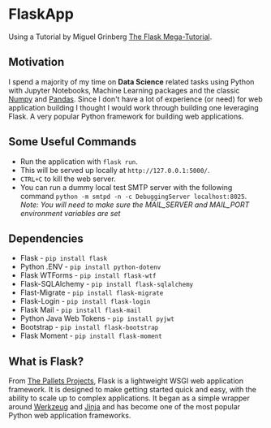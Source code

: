 # FlaskApp

 Using a Tutorial by Miguel Grinberg [The Flask Mega-Tutorial](https://blog.miguelgrinberg.com/post/the-flask-mega-tutorial-part-i-hello-world).

## Motivation

I spend a majority of my time on **Data Science** related tasks using Python with Jupyter Notebooks, Machine Learning packages and the classic [Numpy](https://numpy.org) and [Pandas](https://pandas.pydata.org).  Since I don't have a lot of experience (or need) for web application building I thought I would work through building one leveraging Flask. A very popular Python framework for building web applications.

## Some Useful Commands

 * Run the application with `flask run`.
 * This will be served up locally at `http://127.0.0.1:5000/`.
 * `CTRL+C` to kill the web server.
 * You can run a dummy local test SMTP server with the following command `python -m smtpd -n -c DebuggingServer localhost:8025`.  _Note: You will need to make sure the MAIL_SERVER and MAIL_PORT environment variables are set_

## Dependencies

* Flask - `pip install flask`
* Python .ENV - `pip install python-dotenv`
* Flask WTForms - `pip install flask-wtf`
* Flask-SQLAlchemy - `pip install flask-sqlalchemy`
* Flast-Migrate - `pip install flask-migrate`
* Flask-Login - `pip install flask-login`
* Flask Mail - `pip install flask-mail`
* Python Java Web Tokens - `pip install pyjwt`
* Bootstrap - `pip install flask-bootstrap`
* Flask Moment - `pip install flask-moment`

## What is Flask?

From [The Pallets Projects](https://palletsprojects.com/p/flask/), Flask is a lightweight WSGI web application framework. It is designed to make getting started quick and easy, with the ability to scale up to complex applications. It began as a simple wrapper around [Werkzeug](https://palletsprojects.com/p/werkzeug/) and [Jinja](https://palletsprojects.com/p/jinja/) and has become one of the most popular Python web application frameworks.  
